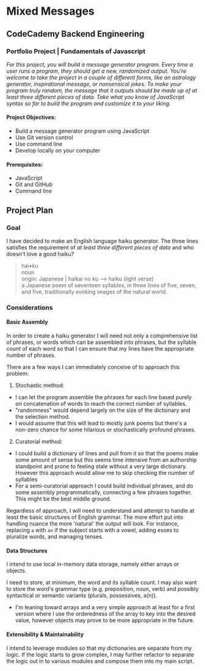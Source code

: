 # Mixed Messages
## CodeCademy Backend Engineering
### Portfolio Project | Fundamentals of Javascript

*For this project, you will build a message generator program. Every time a user runs a program, they should get a new, randomized output. You’re welcome to take the project in a couple of different forms, like an astrology generator, inspirational message, or nonsensical jokes. To make your program truly random, the message that it outputs should be made up of at least three different pieces of data. Take what you know of JavaScript syntax so far to build the program and customize it to your liking.*

#### Project Objectives:
* Build a message generator program using JavaScript
* Use Git version control
* Use command line
* Develop locally on your computer

#### Prerequisites:
* JavaScript
* Git and GitHub
* Command line

## Project Plan

### Goal

I have decided to make an English language haiku generator.  The three lines satisfies the requirement of *at least three different pieces of data* and who doesn't love a good haiku?

>hai•ku  
>noun  
>origin: Japanese | haikai no ku --> haiku (light verse)  
>a Japanese poem of seventeen syllables, in three lines of five, seven, and five, traditionally evoking images of the natural world.

### Considerations

#### Basic Assembly

In order to create a haiku generator I will need not only a comprehensive list of phrases, or words which can be assembled into phrases, but the syllable count of each word so that I can ensure that my lines have the appropriate number of phrases.

There are a few ways I can immediately conceive of to approach this problem:
1. Stochastic method:
  - I can let the program assemble the phrases for each line based purely on concatenation of words to reach the correct number of syllables.
  - "randomness" would depend largely on the size of the dictionary and the selection method.
  - I would assume that this will lead to mostly junk poems but there's a non-zero chance for some hilarious or stochastically profound phrases.
2. Curatorial method:
  - I could build a dictionary of lines and pull from it so that the poems make some amount of sense but this seems time intensive from an authorship standpoint and prone to feeling stale without a very large dictionary.  However this approach would allow me to skip checking the number of syllables
  - For a semi-curatorial approach I could build individual phrases, and do some assembly programmatically, connecting a few phrases together.  This might be the best middle ground.

Regardless of approach, I will need to understand and attempt to handle at least the basic structures of English grammar.  The more effort put into handling nuance the more 'natural' the output will look.  For instance, replacing `a` with `an` if the subject starts with a vowel, adding esses to pluralize words, and managing tenses.

#### Data Structures

I intend to use local in-memory data storage, namely either arrays or objects.

I need to store, at minimum, the word and its syllable count.  I may also want to store the word's grammar type (e.g. preposition, noun, verb) and possibly syntactical or semantic variants (plurals, possessives, a(n)).
  * I'm leaning toward arrays and a very simple approach at least for a first version where I use the orderedness of the array to key into the desired value, however objects may prove to be more appropriate in the future.

#### Extensibility & Maintainability

I intend to leverage modules so that my dictionaries are separate from my logic.  If the logic starts to grow complex, I may further refactor to separate the logic out in to various modules and compose them into my main script.



